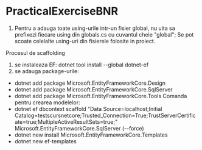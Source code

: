 # PracticalExerciseBNR

1. Pentru a adauga toate using-urile intr-un fisier global, nu uita sa prefixezi fiecare using din globals.cs cu cuvantul cheie "global"; Se pot scoate celelalte using-uri din fisierele folosite in proiect.

Procesul de scaffolding 
1. se instaleaza EF: dotnet tool install --global dotnet-ef
2. se adauga package-urile: 
 - dotnet add package Microsoft.EntityFrameworkCore.Design
 - dotnet add package Microsoft.EntityFrameworkCore.SqlServer
 - dotnet add package Microsoft.EntityFrameworkCore.Tools
 Comanda pentru crearea modelelor:
 - dotnet ef dbcontext scaffold "Data Source=localhost;Initial Catalog=testscursnetcore;Trusted_Connection=True;TrustServerCertificate=true;MultipleActiveResultSets=true;" Microsoft.EntityFrameworkCore.SqlServer (--force)
 - dotnet new install Microsoft.EntityFrameworkCore.Templates
 - dotnet new ef-templates
 